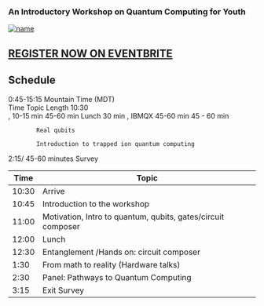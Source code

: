 ### An Introductory Workshop on Quantum Computing for Youth

[![name](https://user-images.githubusercontent.com/26526271/135924174-384e4c09-8b67-4ba1-a3ea-071d0d93709c.png)](https://bit.ly/3ifwhlG)

## [REGISTER NOW ON EVENTBRITE](https://bit.ly/3ifwhlG)

## Schedule
0:45-15:15 Mountain Time (MDT)	
Time	Topic	Length
10:30		
, 	10-15 min
	45-60 min
Lunch	30 min
	, IBMQX	45-60 min
		45 - 60 min

	        Real qubits	

	        Introduction to trapped ion quantum computing
	
2:15/		45-60 minutes
	Survey	

| Time        | Topic                                                         |
| ----------- | ------------------------------------------------------------- |
| 10:30       | Arrive                                                        |
| 10:45       | Introduction to the workshop                                  |
| 11:00	      | Motivation, Intro to quantum, qubits, gates/circuit composer  |
| 12:00       | Lunch                                                         |
| 12:30       | Entanglement /Hands on: circuit composer                      |
| 1:30        | From math to reality (Hardware talks)                         |
| 2:30        | Panel: Pathways to Quantum Computing                          |
| 3:15        | Exit Survey                                                   |
